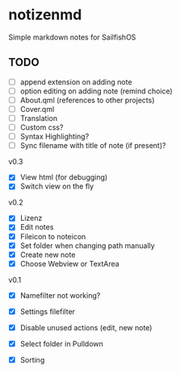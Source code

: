 # notizenmd
Simple markdown notes for SailfishOS

## TODO

- [ ] append extension on adding note
- [ ] option editing on adding note (remind choice)
- [ ] About.qml (references to other projects)
- [ ] Cover.qml
- [ ] Translation
- [ ] Custom css?
- [ ] Syntax Highlighting?
- [ ] Sync filename with title of note (if present)?

v0.3
- [x] View html (for debugging)
- [x] Switch view on the fly

v0.2
- [x] Lizenz
- [x] Edit notes
- [x] Fileicon to noteicon
- [x] Set folder when changing path manually
- [x] Create new note
- [x] Choose Webview or TextArea

v0.1

- [x] Namefilter not working?
- [x] Settings filefilter
- [x] Disable unused actions (edit, new note)
- [x] Select folder in Pulldown
- [x] Sorting

